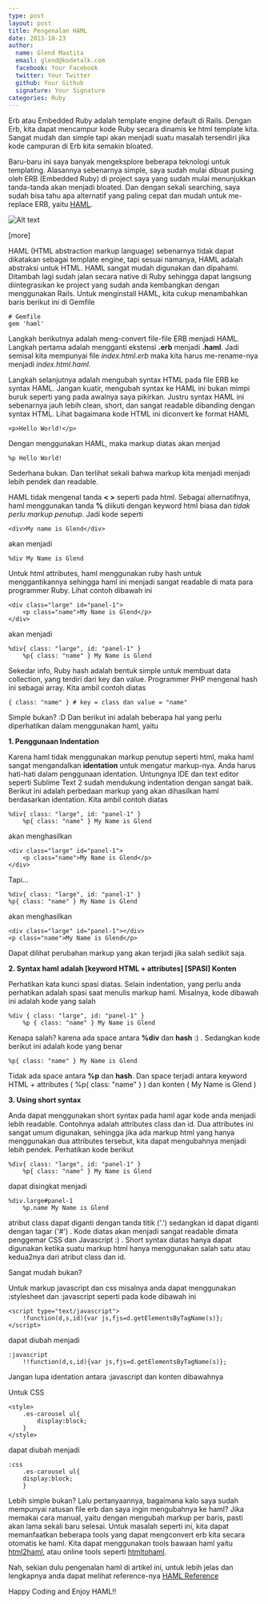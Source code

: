 ```yaml
---
type: post
layout: post
title: Pengenalan HAML
date: 2013-10-23
author:
  name: Glend Maatita
  email: glend@kodetalk.com
  facebook: Your Facebook
  twitter: Your Twitter
  github: Your Github
  signature: Your Signature
categories: Ruby
---
```


Erb atau Embedded Ruby adalah template engine default di Rails. Dengan Erb, kita dapat mencampur kode Ruby secara dinamis ke html template kita. Sangat mudah dan simple tapi akan menjadi suatu masalah tersendiri jika kode campuran di Erb kita semakin bloated. 

Baru-baru ini saya banyak mengeksplore beberapa teknologi untuk templating. Alasannya sebenarnya simple, saya sudah mulai dibuat pusing oleh ERB (Embedded Ruby) di project saya yang sudah mulai menunjukkan tanda-tanda akan menjadi bloated. Dan dengan sekali searching, saya sudah bisa tahu apa alternatif yang paling cepat dan mudah untuk me-replace ERB, yaitu <a href="http://haml.info/">HAML</a>.

![Alt text](/images/haml.png)

[more]

HAML (HTML abstraction markup language) sebenarnya tidak dapat dikatakan sebagai template engine, tapi sesuai namanya, HAML adalah abstraksi untuk HTML. HAML sangat mudah digunakan dan dipahami. Ditambah lagi sudah jalan secara native di Ruby sehingga dapat langsung diintegrasikan ke project yang sudah anda kembangkan dengan menggunakan Rails. Untuk menginstall HAML, kita cukup menambahkan baris berikut ini di Gemfile

    # Gemfile
    gem 'haml'

Langkah berikutnya adalah meng-convert file-file ERB menjadi HAML. Langkah pertama adalah mengganti ekstensi **.erb** menjadi **.haml**. Jadi semisal kita mempunyai file *index.html.erb* maka kita harus me-rename-nya menjadi *index.html.haml*.

Langkah selanjutnya adalah mengubah syntax HTML pada file ERB ke syntax HAML. Jangan kuatir, mengubah syntax ke HAML ini bukan mimpi buruk seperti yang pada awalnya saya pikirkan. Justru syntax HAML ini sebenarnya jauh lebih clean, short, dan sangat readable dibanding dengan syntax HTML. Lihat bagaimana kode HTML ini diconvert ke format HAML

    <p>Hello World!</p>

Dengan menggunakan HAML, maka markup diatas akan menjad

    %p Hello World!

Sederhana bukan. Dan terlihat sekali bahwa markup kita menjadi menjadi lebih pendek dan readable.

HAML tidak mengenal tanda **< >** seperti pada html. Sebagai alternatifnya, haml menggunakan tanda **%** diikuti dengan keyword html biasa dan *tidak perlu markup penutup*. Jadi kode seperti

    <div>My name is Glend</div>

akan menjadi

    %div My Name is Glend

Untuk html attributes, haml menggunakan ruby hash untuk menggantikannya sehingga haml ini menjadi sangat readable di mata para programmer Ruby. Lihat contoh dibawah ini

    <div class="large" id="panel-1">
        <p class="name">My Name is Glend</p>
    </div>

akan menjadi

    %div{ class: "large", id: "panel-1" }
        %p{ class: "name" } My Name is Glend

Sekedar info, Ruby hash adalah bentuk simple untuk membuat data collection, yang terdiri dari key dan value. Programmer PHP mengenal hash ini sebagai array. Kita ambil contoh diatas

    { class: "name" } # key = class dan value = "name"

Simple bukan? :D Dan berikut ini adalah beberapa hal yang perlu diperhatikan dalam menggunakan haml, yaitu 

**1. Penggunaan Indentation** 

Karena haml tidak menggunakan markup penutup seperti html, maka haml sangat mengandalkan **identation** untuk mengatur markup-nya. Anda harus hati-hati dalam penggunaan identation. Untungnya IDE dan text editor seperti Sublime Text 2 sudah mendukung indentation dengan sangat baik. Berikut ini adalah perbedaan markup yang akan dihasilkan haml berdasarkan identation. Kita ambil contoh diatas

    %div{ class: "large", id: "panel-1" }
        %p{ class: "name" } My Name is Glend

akan menghasilkan

    <div class="large" id="panel-1">
        <p class="name">My Name is Glend</p>
    </div>

Tapi...

    %div{ class: "large", id: "panel-1" }
    %p{ class: "name" } My Name is Glend

akan menghasilkan

    <div class="large" id="panel-1"></div>
    <p class="name">My Name is Glend</p>

Dapat dilihat perubahan markup yang akan terjadi jika salah sedikit saja.

**2. Syntax haml adalah [keyword HTML + attributes] [SPASI] Konten**

Perhatikan kata kunci spasi diatas. Selain indentation, yang perlu anda perhatikan adalah spasi saat menulis markup haml. Misalnya, kode dibawah ini adalah kode yang salah

    %div { class: "large", id: "panel-1" }
        %p { class: "name" } My Name is Glend


Kenapa salah? karena ada space antara **%div** dan **hash** :) . Sedangkan kode berikut ini adalah kode yang benar

    %p{ class: "name" } My Name is Glend


Tidak ada space antara **%p** dan **hash**. Dan space terjadi antara keyword HTML + attributes ( %p{ class: "name" } ) dan konten ( My Name is Glend )

**3. Using short syntax**

Anda dapat menggunakan short syntax pada haml agar kode anda menjadi lebih readable. Contohnya adalah attributes class dan id. Dua attributes ini sangat umum digunakan, sehingga jika ada markup html yang hanya menggunakan dua attributes tersebut, kita dapat mengubahnya menjadi lebih pendek. Perhatikan kode berikut

    %div{ class: "large", id: "panel-1" }
        %p{ class: "name" } My Name is Glend
        
dapat disingkat menjadi

    %div.large#panel-1
        %p.name My Name is Glend

atribut class dapat diganti dengan tanda titik ('.') sedangkan id dapat diganti dengan tagar ('#') . Kode diatas akan menjadi sangat readable dimata penggemar CSS dan Javascript :) . Short syntax diatas hanya dapat digunakan ketika suatu markup html hanya menggunakan salah satu atau kedua2nya dari atribut class dan id.

Sangat mudah bukan?

Untuk markup javascript dan css misalnya anda dapat menggunakan :stylesheet dan :javascript seperti pada kode dibawah ini

    <script type="text/javascript">
        !function(d,s,id){var js,fjs=d.getElementsByTagName(s)};
    </script>

dapat diubah menjadi

    :javascript
        !!function(d,s,id){var js,fjs=d.getElementsByTagName(s)};

Jangan lupa identation antara :javascript dan konten dibawahnya

Untuk CSS

    <style>
        .es-carousel ul{
            display:block;
        }
    </style>

dapat diubah menjadi

    :css
        .es-carousel ul{
        display:block;
        }

Lebih simple bukan? Lalu pertanyaannya, bagaimana kalo saya sudah mempunyai ratusan file erb dan saya ingin mengubahnya ke haml? Jika memakai cara manual, yaitu dengan mengubah markup per baris, pasti akan lama sekali baru selesai. Untuk masalah seperti ini, kita dapat memanfaatkan beberapa tools yang dapat mengconvert erb kita secara otomatis ke haml. Kita dapat menggunakan tools bawaan haml yaitu [html2haml](https://github.com/haml/html2haml), atau online tools seperti [htmltohaml](http://htmltohaml.com/).

Nah, sekian dulu pengenalan haml di artikel ini, untuk lebih jelas dan lengkapnya anda dapat melihat reference-nya [HAML Reference](http://haml.info/docs/yardoc/file.REFERENCE.html)

Happy Coding and Enjoy HAML!!